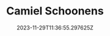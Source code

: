 ---
title: "Camiel Schoonens"
category: "IndieWeb & Personal Blogs"
site_url: https://schoonens.social/
feed_url: https://schoonens.social/feed.xml
date: 2023-11-29T11:36:55.297625Z
domain: schoonens.social

---
